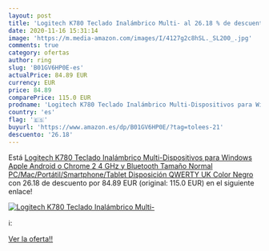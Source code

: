 ```yaml
---
layout: post
title: 'Logitech K780 Teclado Inalámbrico Multi- al 26.18 % de descuento'
date: 2020-11-16 15:31:14
image: 'https://m.media-amazon.com/images/I/4127g2c8hSL._SL200_.jpg'
comments: true
category: ofertas
author: ring
slug: 'B01GV6HP0E-es'
actualPrice: 84.89 EUR
currency: EUR
price: 84.89
comparePrice: 115.0 EUR
prodname: 'Logitech K780 Teclado Inalámbrico Multi-Dispositivos para Windows  Apple  Android o Chrome  2 4 GHz y Bluetooth  Tamaño Normal  PC/Mac/Portátil/Smartphone/Tablet  Disposición QWERTY UK  Color Negro'
country: 'es'
flag: '🇪🇸'
buyurl: 'https://www.amazon.es/dp/B01GV6HP0E/?tag=tolees-21'
descuento: '26.18'
---
```


Está [Logitech K780 Teclado Inalámbrico Multi-Dispositivos para Windows  Apple  Android o Chrome  2 4 GHz y Bluetooth  Tamaño Normal  PC/Mac/Portátil/Smartphone/Tablet  Disposición QWERTY UK  Color Negro](https://www.amazon.es/dp/B01GV6HP0E/?tag=tolees-21) con 26.18 de descuento por 84.89 EUR (original: 115.0 EUR) en el siguiente enlace!

[![Logitech K780 Teclado Inalámbrico Multi-](https://m.media-amazon.com/images/I/4127g2c8hSL._SL200_.jpg)](https://www.amazon.es/dp/B01GV6HP0E/?tag=tolees-21)

ℹ️:


[Ver la oferta!!](https://www.amazon.es/dp/B01GV6HP0E/?tag=tolees-21)
